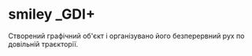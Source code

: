 # smiley _GDI+
Створений графічний об'єкт і організувано його безперервний рух по довільній траєкторії.
